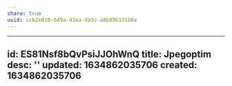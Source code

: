 ```yaml
---
share: true
uuid: ccb2e810-649a-41ea-9a3c-a8b89b151b6e
---
```

---
id: ES81Nsf8bQvPsiJJOhWnQ
title: Jpegoptim
desc: ''
updated: 1634862035706
created: 1634862035706
---

